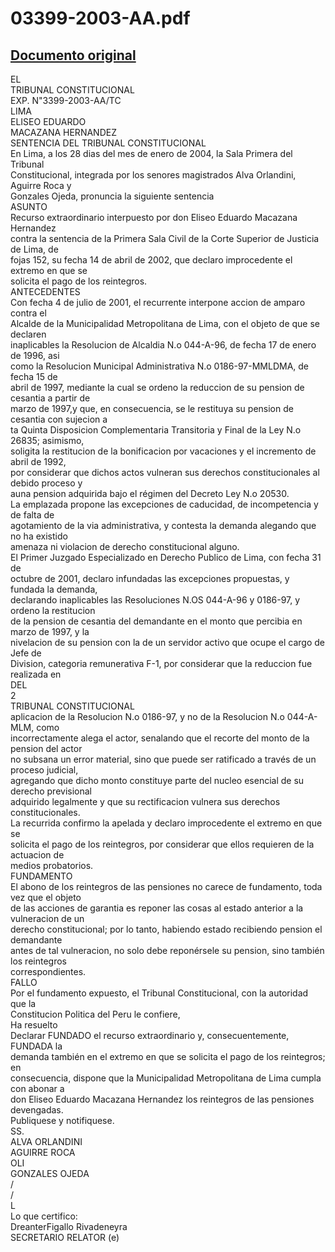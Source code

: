 
03399-2003-AA.pdf
=================
  
[Documento original](https://tc.gob.pe/jurisprudencia/2004/03399-2003-AA.pdf)  
---  
EL  
TRIBUNAL CONSTITUCIONAL  
EXP. N"3399-2003-AA/TC  
LIMA  
ELISEO EDUARDO  
MACAZANA HERNANDEZ  
SENTENCIA DEL TRIBUNAL CONSTITUCIONAL  
En Lima, a los 28 dias del mes de enero de 2004, la Sala Primera del Tribunal  
Constitucional, integrada por los senores magistrados Alva Orlandini, Aguirre Roca y  
Gonzales Ojeda, pronuncia la siguiente sentencia  
ASUNTO  
Recurso extraordinario interpuesto por don Eliseo Eduardo Macazana Hernandez  
contra la sentencia de la Primera Sala Civil de la Corte Superior de Justicia de Lima, de  
fojas 152, su fecha 14 de abril de 2002, que declaro improcedente el extremo en que se  
solicita el pago de los reintegros.  
ANTECEDENTES  
Con fecha 4 de julio de 2001, el recurrente interpone accion de amparo contra el  
Alcalde de la Municipalidad Metropolitana de Lima, con el objeto de que se declaren  
inaplicables la Resolucion de Alcaldia N.o 044-A-96, de fecha 17 de enero de 1996, asi  
como la Resolucion Municipal Administrativa N.o 0186-97-MMLDMA, de fecha 15 de  
abril de 1997, mediante la cual se ordeno la reduccion de su pension de cesantia a partir de  
marzo de 1997,y que, en consecuencia, se le restituya su pension de cesantia con sujecion a  
ta Quinta Disposicion Complementaria Transitoria y Final de la Ley N.o 26835; asimismo,  
soligita la restitucion de la bonificacion por vacaciones y el incremento de abril de 1992,  
por considerar que dichos actos vulneran sus derechos constitucionales al debido proceso y  
auna pension adquirida bajo el régimen del Decreto Ley N.o 20530.  
La emplazada propone las excepciones de caducidad, de incompetencia y de falta de  
agotamiento de la via administrativa, y contesta la demanda alegando que no ha existido  
amenaza ni violacion de derecho constitucional alguno.  
El Primer Juzgado Especializado en Derecho Publico de Lima, con fecha 31 de  
octubre de 2001, declaro infundadas las excepciones propuestas, y fundada la demanda,  
declarando inaplicables las Resoluciones N.OS 044-A-96 y 0186-97, y ordeno la restitucion  
de la pension de cesantia del demandante en el monto que percibia en marzo de 1997, y la  
nivelacion de su pension con la de un servidor activo que ocupe el cargo de Jefe de  
Division, categoria remunerativa F-1, por considerar que la reduccion fue realizada en  
DEL  
2  
TRIBUNAL CONSTITUCIONAL  
aplicacion de la Resolucion N.o 0186-97, y no de la Resolucion N.o 044-A-MLM, como  
incorrectamente alega el actor, senalando que el recorte del monto de la pension del actor  
no subsana un error material, sino que puede ser ratificado a través de un proceso judicial,  
agregando que dicho monto constituye parte del nucleo esencial de su derecho previsional  
adquirido legalmente y que su rectificacion vulnera sus derechos constitucionales.  
La recurrida confirmo la apelada y declaro improcedente el extremo en que se  
solicita el pago de los reintegros, por considerar que ellos requieren de la actuacion de  
medios probatorios.  
FUNDAMENTO  
El abono de los reintegros de las pensiones no carece de fundamento, toda vez que el objeto  
de las acciones de garantia es reponer las cosas al estado anterior a la vulneracion de un  
derecho constitucional; por lo tanto, habiendo estado recibiendo pension el demandante  
antes de tal vulneracion, no solo debe reponérsele su pension, sino también los reintegros  
correspondientes.  
FALLO  
Por el fundamento expuesto, el Tribunal Constitucional, con la autoridad que la  
Constitucion Politica del Peru le confiere,  
Ha resuelto  
Declarar FUNDADO el recurso extraordinario y, consecuentemente, FUNDADA la  
demanda también en el extremo en que se solicita el pago de los reintegros; en  
consecuencia, dispone que la Municipalidad Metropolitana de Lima cumpla con abonar a  
don Eliseo Eduardo Macazana Hernandez los reintegros de las pensiones devengadas.  
Publiquese y notifiquese.  
SS.  
ALVA ORLANDINI  
AGUIRRE ROCA  
OLI  
GONZALES OJEDA  
/  
/  
L  
Lo que certifico:  
DreanterFigallo Rivadeneyra  
SECRETARIO RELATOR (e)